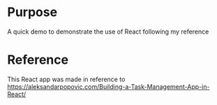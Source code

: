 # Purpose
A quick demo to demonstrate the use of React following my reference

# Reference

This React app was made in reference to https://aleksandarpopovic.com/Building-a-Task-Management-App-in-React/

